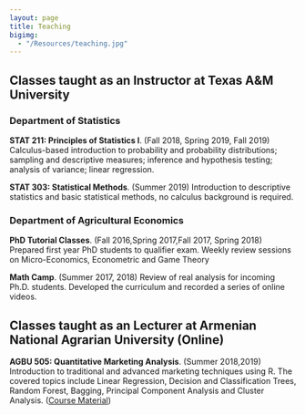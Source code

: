 ```yaml
---
layout: page
title: Teaching
bigimg: 
  - "/Resources/teaching.jpg" 
---
```


## Classes taught as an Instructor at Texas A&M University
### Department of Statistics
**STAT 211: Principles of Statistics I**. (Fall 2018, Spring 2019, Fall 2019) Calculus-based introduction to probability and 
probability distributions; sampling and descriptive measures; inference and hypothesis testing; analysis of variance; linear regression.

**STAT 303: Statistical Methods**. (Summer 2019) Introduction to descriptive statistics and basic statistical methods, no calculus background is required.

### Department of Agricultural Economics

**PhD Tutorial Classes**. (Fall 2016,Spring 2017,Fall 2017, Spring 2018) Prepared first year PhD students to qualifier exam. Weekly review sessions on Micro-Economics, Econometric and Game Theory 

**Math Camp**. (Summer 2017, 2018) Review of real analysis for incoming Ph.D. students. Developed the curriculum and recorded a series of online videos.

## Classes taught as an Lecturer at Armenian National Agrarian University (Online)

**AGBU 505: Quantitative Marketing Analysis**. (Summer 2018,2019) Introduction to traditional and advanced marketing techniques using R. 
The covered topics include Linear Regression, Decision and Classification Trees, Random Forest, Bagging, Principal Component Analysis and Cluster Analysis. (<a href="../misc" target="_blank">Course Material</a>)

